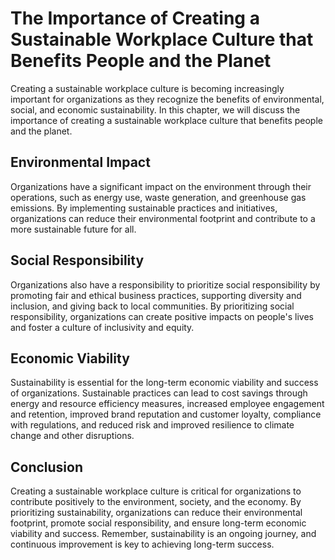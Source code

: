 The Importance of Creating a Sustainable Workplace Culture that Benefits People and the Planet
=======================================================================================================================

Creating a sustainable workplace culture is becoming increasingly important for organizations as they recognize the benefits of environmental, social, and economic sustainability. In this chapter, we will discuss the importance of creating a sustainable workplace culture that benefits people and the planet.

Environmental Impact
--------------------

Organizations have a significant impact on the environment through their operations, such as energy use, waste generation, and greenhouse gas emissions. By implementing sustainable practices and initiatives, organizations can reduce their environmental footprint and contribute to a more sustainable future for all.

Social Responsibility
---------------------

Organizations also have a responsibility to prioritize social responsibility by promoting fair and ethical business practices, supporting diversity and inclusion, and giving back to local communities. By prioritizing social responsibility, organizations can create positive impacts on people's lives and foster a culture of inclusivity and equity.

Economic Viability
------------------

Sustainability is essential for the long-term economic viability and success of organizations. Sustainable practices can lead to cost savings through energy and resource efficiency measures, increased employee engagement and retention, improved brand reputation and customer loyalty, compliance with regulations, and reduced risk and improved resilience to climate change and other disruptions.

Conclusion
----------

Creating a sustainable workplace culture is critical for organizations to contribute positively to the environment, society, and the economy. By prioritizing sustainability, organizations can reduce their environmental footprint, promote social responsibility, and ensure long-term economic viability and success. Remember, sustainability is an ongoing journey, and continuous improvement is key to achieving long-term success.
